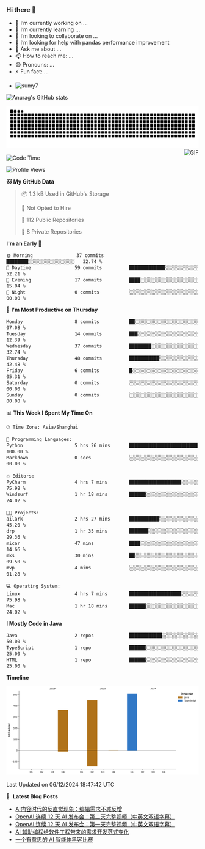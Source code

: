 ### Hi there 👋
<!--
**alloevil/alloevil** is a ✨ _special_ ✨ repository because its `README.md` (this file) appears on your GitHub profile.

Here are some ideas to get you started:

- 🔭 I’m currently working on ...
- 🌱 I’m currently learning ...
- 👯 I’m looking to collaborate on ...
- 🤔 I’m looking for help with ...
- 💬 Ask me about ...
- 📫 How to reach me: ...
- 😄 Pronouns: ...
- ⚡ Fun fact: ...
-->

- 🔭 I’m currently working on ...
- 🌱 I’m currently learning ...
- 👯 I’m looking to collaborate on ...
- 🤔 I’m looking for help with pandas performance improvement
- 💬 Ask me about ...
- 📫 How to reach me: ...
- 😄 Pronouns: ...
- ⚡ Fun fact: ...
  
+ ![sumy7](https://komarev.com/ghpvc/?username=alloevil)

![Anurag's GitHub stats](https://github-readme-stats.vercel.app/api?username=alloevil&show_icons=true&bg_color=00000000)

<picture align="center">
  <source media="(prefers-color-scheme: dark)" srcset="https://github.com/alloevil/alloevil/blob/output/github-contribution-grid-snake.svg">
  <source media="(prefers-color-scheme: dark)" srcset="https://github.com/alloevil/alloevil/blob/output/github-contribution-grid-snake.svg">
  <img alt="github contribution grid snake animation" src="https://github.com/alloevil/alloevil/blob/output/github-contribution-grid-snake.svg">
</picture>

<img align="right" alt="GIF" src="https://raw.githubusercontent.com/JoeyBling/JoeyBling/master/pic/pusheencode.gif" />

<!--START_SECTION:waka-->
![Code Time](http://img.shields.io/badge/Code%20Time-2%2C369%20hrs%2049%20mins-blue)

![Profile Views](http://img.shields.io/badge/Profile%20Views-0-blue)

**🐱 My GitHub Data** 

> 📦 1.3 kB Used in GitHub's Storage 
 > 
> 🚫 Not Opted to Hire
 > 
> 📜 112 Public Repositories 
 > 
> 🔑 8 Private Repositories 
 > 
**I'm an Early 🐤** 

```text
🌞 Morning                37 commits          ████████░░░░░░░░░░░░░░░░░   32.74 % 
🌆 Daytime                59 commits          █████████████░░░░░░░░░░░░   52.21 % 
🌃 Evening                17 commits          ████░░░░░░░░░░░░░░░░░░░░░   15.04 % 
🌙 Night                  0 commits           ░░░░░░░░░░░░░░░░░░░░░░░░░   00.00 % 
```
📅 **I'm Most Productive on Thursday** 

```text
Monday                   8 commits           ██░░░░░░░░░░░░░░░░░░░░░░░   07.08 % 
Tuesday                  14 commits          ███░░░░░░░░░░░░░░░░░░░░░░   12.39 % 
Wednesday                37 commits          ████████░░░░░░░░░░░░░░░░░   32.74 % 
Thursday                 48 commits          ███████████░░░░░░░░░░░░░░   42.48 % 
Friday                   6 commits           █░░░░░░░░░░░░░░░░░░░░░░░░   05.31 % 
Saturday                 0 commits           ░░░░░░░░░░░░░░░░░░░░░░░░░   00.00 % 
Sunday                   0 commits           ░░░░░░░░░░░░░░░░░░░░░░░░░   00.00 % 
```


📊 **This Week I Spent My Time On** 

```text
🕑︎ Time Zone: Asia/Shanghai

💬 Programming Languages: 
Python                   5 hrs 26 mins       █████████████████████████   100.00 % 
Markdown                 0 secs              ░░░░░░░░░░░░░░░░░░░░░░░░░   00.00 % 

🔥 Editors: 
PyCharm                  4 hrs 7 mins        ███████████████████░░░░░░   75.98 % 
Windsurf                 1 hr 18 mins        ██████░░░░░░░░░░░░░░░░░░░   24.02 % 

🐱‍💻 Projects: 
ailark                   2 hrs 27 mins       ███████████░░░░░░░░░░░░░░   45.20 % 
drp                      1 hr 35 mins        ███████░░░░░░░░░░░░░░░░░░   29.36 % 
micar                    47 mins             ████░░░░░░░░░░░░░░░░░░░░░   14.66 % 
mks                      30 mins             ██░░░░░░░░░░░░░░░░░░░░░░░   09.50 % 
mvp                      4 mins              ░░░░░░░░░░░░░░░░░░░░░░░░░   01.28 % 

💻 Operating System: 
Linux                    4 hrs 7 mins        ███████████████████░░░░░░   75.98 % 
Mac                      1 hr 18 mins        ██████░░░░░░░░░░░░░░░░░░░   24.02 % 
```

**I Mostly Code in Java** 

```text
Java                     2 repos             ████████████░░░░░░░░░░░░░   50.00 % 
TypeScript               1 repo              ██████░░░░░░░░░░░░░░░░░░░   25.00 % 
HTML                     1 repo              ██████░░░░░░░░░░░░░░░░░░░   25.00 % 
```



**Timeline**

![Lines of Code chart](https://raw.githubusercontent.com/alloevil/alloevil/main/assets/bar_graph.png)


 Last Updated on 06/12/2024 18:47:42 UTC
<!--END_SECTION:waka-->

📕 &nbsp;**Latest Blog Posts**
<!-- BLOG-POST-LIST:START -->
- [AI内容时代的反直觉现象：编辑需求不减反增](https://baoyu.io/blog/ai-content-editor-demand-increase)
- [OpenAI 连续 12 天 AI 发布会：第二天完整视频（中英文双语字幕）](https://baoyu.io/blog/openai-12-day-ai-event-day-2-video)
- [OpenAI 连续 12 天 AI 发布会：第一天完整视频（中英文双语字幕）](https://baoyu.io/blog/openai-12-day-launch-event-day1-video)
- [AI 辅助编程给软件工程带来的需求开发范式变化](https://baoyu.io/blog/ai-assisted-programming-software-engineering)
- [一个有意思的 AI 智能体黑客比赛](https://baoyu.io/blog/ai-challenge-hackathon)
<!-- BLOG-POST-LIST:END -->
